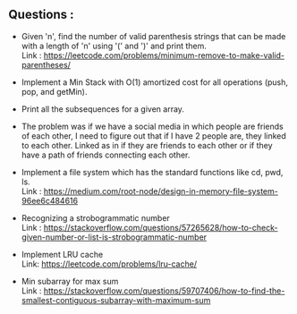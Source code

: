 ## Questions :

- Given 'n', find the number of valid parenthesis strings that can be made with a length of 'n' using '(' and ')' and print them.<br>
Link : https://leetcode.com/problems/minimum-remove-to-make-valid-parentheses/

- Implement a Min Stack with O(1) amortized cost for all operations (push, pop, and getMin).<br>

- Print all the subsequences for a given array.<br>

- The problem was if we have a social media in which people are friends of each other, 
I need to figure out that if I have 2 people are, they linked to each other. 
Linked as in if they are friends to each other or if they have a path of friends connecting each other.<br>

- Implement a file system which has the standard functions like cd, pwd, ls.<br>
Link : https://medium.com/root-node/design-in-memory-file-system-96ee6c484616

- Recognizing a strobogrammatic number<br>
Link : https://stackoverflow.com/questions/57265628/how-to-check-given-number-or-list-is-strobogrammatic-number

- Implement LRU cache<br>
Link: https://leetcode.com/problems/lru-cache/

- Min subarray for max sum<br>
Link : https://stackoverflow.com/questions/59707406/how-to-find-the-smallest-contiguous-subarray-with-maximum-sum
